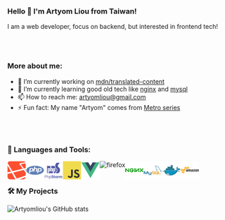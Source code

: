 ### Hello 👋 I'm Artyom Liou from Taiwan!

I am a web developer, focus on backend, but interested in frontend tech!

<br />
<br />

### More about me:

- 🔭 I’m currently working on [mdn/translated-content](https://github.com/artyomliou/translated-content)
- 🌱 I’m currently learning good old tech like [nginx](https://www.nginx.com/blog/) and [mysql](https://dev.mysql.com/doc/)
- 📫 How to reach me: [artyomliou@gmail.com](mailto:artyomliou@gmail.com)
- ⚡ Fun fact: My name "Artyom" comes from [Metro series](https://metrovideogame.fandom.com/wiki/Artyom)

<br />
<br />

### 🔨 Languages and Tools:

<p>
  <a href="https://laravel.com/" target="_blank">
    <img align="left" src="https://raw.githubusercontent.com/artyomliou/artyomliou/main/icons/laravel.svg" alt="laravel" height="42px"/>
  </a> 
  <a href="https://www.php.net/" target="_blank">
    <img align="left" src="https://raw.githubusercontent.com/artyomliou/artyomliou/main/icons/php.svg" alt="php" height="42px"/>
  </a> 
  <a href="https://www.jetbrains.com/phpstorm/" target="_blank">
    <img align="left" src="https://raw.githubusercontent.com/artyomliou/artyomliou/main/icons/phpstorm.svg" alt="phpstorm" height="42px"/>
  </a> 
  <a href="https://developer.mozilla.org/en-US/docs/Web/JavaScript" target="_blank">
    <img align="left" src="https://raw.githubusercontent.com/artyomliou/artyomliou/main/icons/js.svg" alt="js" height="42px"/>
  </a> 
  <a href="https://vuejs.org/" target="_blank">
    <img align="left" src="https://raw.githubusercontent.com/artyomliou/artyomliou/main/icons/vue.svg" alt="vue" height="42px"/>
  </a> 
  <a href="https://www.mozilla.org/en-US/firefox/new/" target="_blank">
    <img align="left" src="https://raw.githubusercontent.com/artyomliou/artyomliou/main/icons/firefox.svg" alt="firefox" height="42px"/>
  </a> 
  <a href="https://www.nginx.com/" target="_blank">
    <img align="left" src="https://raw.githubusercontent.com/artyomliou/artyomliou/main/icons/nginx.svg" alt="nginx" height="42px"/>
  </a> 
  <a href="https://www.mysql.com/" target="_blank">
    <img align="left" src="https://raw.githubusercontent.com/artyomliou/artyomliou/main/icons/mysql.svg" alt="mysql" height="42px"/>
  </a> 
  <a href="https://www.docker.com/" target="_blank">
    <img align="left" src="https://raw.githubusercontent.com/artyomliou/artyomliou/main/icons/docker.svg" alt="docker" height="42px"/>
  </a> 
  <a href="https://aws.amazon.com/" target="_blank">
    <img align="left" src="https://raw.githubusercontent.com/artyomliou/artyomliou/main/icons/aws.svg" alt="aws" height="42px"/>
  </a> 
</p>

<br />
<br />

### 🛠️ My Projects

![Artyomliou's GitHub stats](https://github-readme-stats.vercel.app/api?username=artyomliou&theme=dracula&hide=issues)

<br />